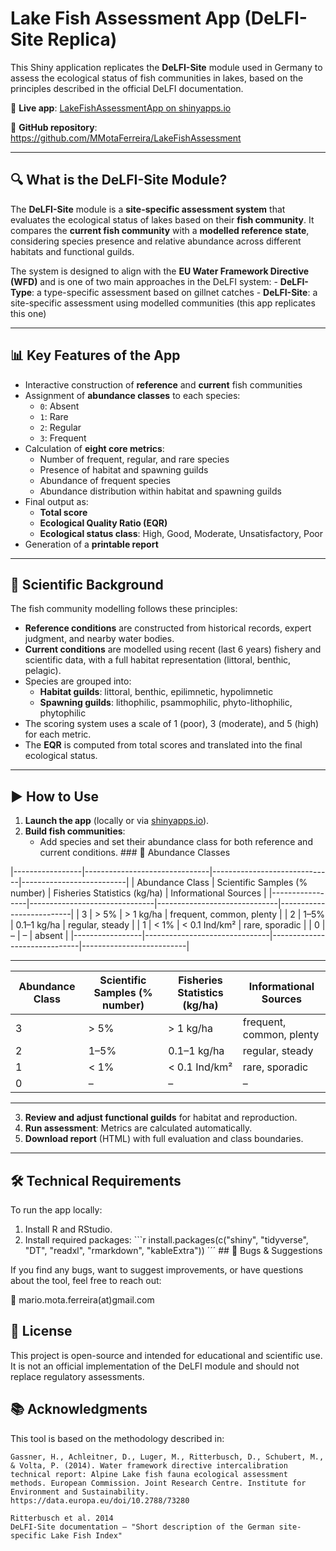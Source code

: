 
# Lake Fish Assessment App (DeLFI-Site Replica)

This Shiny application replicates the **DeLFI-Site** module used in
Germany to assess the ecological status of fish communities in lakes,
based on the principles described in the official DeLFI documentation.

🔗 **Live app**: [LakeFishAssessmentApp on
shinyapps.io](https://mmotaferreira.shinyapps.io/LakeFishAssessmentApp/)

📁 **GitHub repository**:
<https://github.com/MMotaFerreira/LakeFishAssessment>

------------------------------------------------------------------------

## 🔍 What is the DeLFI-Site Module?

The **DeLFI-Site** module is a **site-specific assessment system** that
evaluates the ecological status of lakes based on their **fish
community**. It compares the **current fish community** with a
**modelled reference state**, considering species presence and relative
abundance across different habitats and functional guilds.

The system is designed to align with the **EU Water Framework Directive
(WFD)** and is one of two main approaches in the DeLFI system: -
**DeLFI-Type**: a type-specific assessment based on gillnet catches -
**DeLFI-Site**: a site-specific assessment using modelled communities
(this app replicates this one)

------------------------------------------------------------------------

## 📊 Key Features of the App

-   Interactive construction of **reference** and **current** fish
    communities
-   Assignment of **abundance classes** to each species:
    -   `0`: Absent
    -   `1`: Rare
    -   `2`: Regular
    -   `3`: Frequent
-   Calculation of **eight core metrics**:
    -   Number of frequent, regular, and rare species
    -   Presence of habitat and spawning guilds
    -   Abundance of frequent species
    -   Abundance distribution within habitat and spawning guilds
-   Final output as:
    -   **Total score**
    -   **Ecological Quality Ratio (EQR)**
    -   **Ecological status class**: High, Good, Moderate,
        Unsatisfactory, Poor
-   Generation of a **printable report**

------------------------------------------------------------------------

## 🧠 Scientific Background

The fish community modelling follows these principles:

-   **Reference conditions** are constructed from historical records,
    expert judgment, and nearby water bodies.
-   **Current conditions** are modelled using recent (last 6 years)
    fishery and scientific data, with a full habitat representation
    (littoral, benthic, pelagic).
-   Species are grouped into:
    -   **Habitat guilds**: littoral, benthic, epilimnetic, hypolimnetic
    -   **Spawning guilds**: lithophilic, psammophilic,
        phyto-lithophilic, phytophilic
-   The scoring system uses a scale of 1 (poor), 3 (moderate), and 5
    (high) for each metric.
-   The **EQR** is computed from total scores and translated into the
    final ecological status.

------------------------------------------------------------------------

## ▶️ How to Use

1.  **Launch the app** (locally or via
    [shinyapps.io](https://mmotaferreira.shinyapps.io/LakeFishAssessmentApp/)).
2.  **Build fish communities**:
    -   Add species and set their abundance class for both reference and
        current conditions. \### 📐 Abundance Classes

|-----------------|-------------------------------|------------------------------|--------------------------|
| Abundance Class | Scientific Samples (% number) | Fisheries Statistics (kg/ha) | Informational Sources    |
|-----------------|-------------------------------|------------------------------|--------------------------|
| 3               | \> 5%                         | \> 1 kg/ha                   | frequent, common, plenty |
| 2               | 1–5%                          | 0.1–1 kg/ha                  | regular, steady          |
| 1               | \< 1%                         | \< 0.1 Ind/km²               | rare, sporadic           |
| 0               | –                             | –                            | absent                   |
|-----------------|-------------------------------|------------------------------|--------------------------|

<hr>

<table>
  <thead>
    <tr>
      <th>Abundance Class</th>
      <th>Scientific Samples (% number)</th>
      <th>Fisheries Statistics (kg/ha)</th>
      <th>Informational Sources</th>
    </tr>
  </thead>
  <tbody>
    <tr>
      <td>3</td>
      <td>&gt; 5%</td>
      <td>&gt; 1 kg/ha</td>
      <td>frequent, common, plenty</td>
    </tr>
    <tr>
      <td>2</td>
      <td>1–5%</td>
      <td>0.1–1 kg/ha</td>
      <td>regular, steady</td>
    </tr>
    <tr>
      <td>1</td>
      <td>&lt; 1%</td>
      <td>&lt; 0.1 Ind/km²</td>
      <td>rare, sporadic</td>
    </tr>
    <tr>
      <td>0</td>
      <td>–</td>
      <td>–</td>
      <td>–</td>
    </tr>
  </tbody>
</table>

<hr>


3.  **Review and adjust functional guilds** for habitat and
    reproduction.
4.  **Run assessment**: Metrics are calculated automatically.
5.  **Download report** (HTML) with full evaluation and class
    boundaries.

------------------------------------------------------------------------

## 🛠️ Technical Requirements

To run the app locally:

1.  Install R and RStudio.
2.  Install required packages: \`\`\`r install.packages(c("shiny",
    "tidyverse", "DT", "readxl", "rmarkdown", "kableExtra")) ´´´ \## 🐛
    Bugs & Suggestions

If you find any bugs, want to suggest improvements, or have questions
about the tool, feel free to reach out:

📧 mario.mota.ferreira(at)gmail.com

## 📄 License

This project is open-source and intended for educational and scientific
use. It is not an official implementation of the DeLFI module and should
not replace regulatory assessments.

## 📚 Acknowledgments

This tool is based on the methodology described in:

```         
Gassner, H., Achleitner, D., Luger, M., Ritterbusch, D., Schubert, M., & Volta, P. (2014). Water framework directive intercalibration technical report: Alpine Lake fish fauna ecological assessment methods. European Commission. Joint Research Centre. Institute for Environment and Sustainability. https://data.europa.eu/doi/10.2788/73280

Ritterbusch et al. 2014
DeLFI-Site documentation – "Short description of the German site-specific Lake Fish Index"
```
